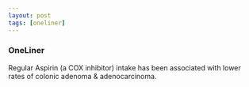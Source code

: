 ```yaml
---
layout: post
tags: [oneliner]
---
```



### OneLiner

Regular Aspirin (a COX inhibitor) intake has been associated with lower rates of colonic adenoma & adenocarcinoma.
